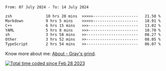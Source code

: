 <!--START_SECTION:waka-->

```txt
From: 07 July 2024 - To: 14 July 2024

zsh               10 hrs 20 mins  >>>>>--------------------   21.50 %
Markdown          9 hrs 5 mins    >>>>>--------------------   18.91 %
C++               6 hrs 15 mins   >>>----------------------   13.02 %
YAML              5 hrs 8 mins    >>>----------------------   10.70 %
sh                3 hrs 58 mins   >>-----------------------   08.27 %
Other             3 hrs 52 mins   >>-----------------------   08.05 %
TypeScript        2 hrs 54 mins   >>-----------------------   06.07 %
```

<!--END_SECTION:waka-->

<!-- [![grayxu's github stats](https://github-readme-stats.vercel.app/api?username=grayxu&count_private=true&show_icons=true)](https://github.com/grayxu) -->

Know more about me: [About - Gray's grind](https://www.grayxu.cn/).
<p align="left">
  <a href="https://wakatime.com/@c69eb31e-43a1-463f-8968-c3449e386f57"><img src="https://wakatime.com/badge/user/c69eb31e-43a1-463f-8968-c3449e386f57.svg" title="Total time coded since Feb 28 2023" /></a>
</p>

